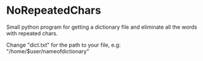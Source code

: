 # NoRepeatedChars
Small python program for getting a dictionary file and eliminate all the words with repeated chars. 



Change "dict.txt" for the path to your file, e.g: "/home/$user/nameofdictionary"
